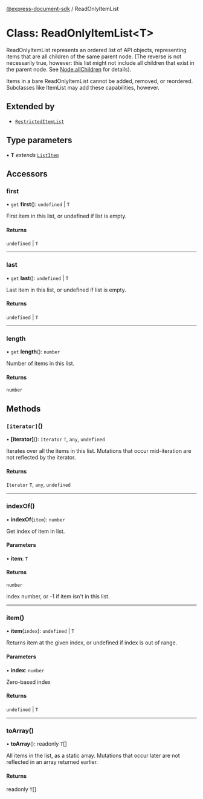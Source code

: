 [@express-document-sdk](../overview.md) / ReadOnlyItemList

# Class: ReadOnlyItemList<T\>

ReadOnlyItemList represents an ordered list of API objects, representing items that are all children of the
same parent node. (The reverse is not necessarily true, however: this list might not include all
children that exist in the parent node. See [Node.allChildren](node.md#allchildren) for details).

Items in a bare ReadOnlyItemList cannot be added, removed, or reordered. Subclasses like ItemList may add these capabilities, however.

## Extended by

-   [`RestrictedItemList`](restricted-item-list.md)

## Type parameters

• **T** _extends_ [`ListItem`](../interfaces/list-item.md)

## Accessors

### first

• `get` **first**(): `undefined` \| `T`

First item in this list, or undefined if list is empty.

#### Returns

`undefined` \| `T`

<hr />

### last

• `get` **last**(): `undefined` \| `T`

Last item in this list, or undefined if list is empty.

#### Returns

`undefined` \| `T`

<hr />

### length

• `get` **length**(): `number`

Number of items in this list.

#### Returns

`number`

## Methods

### `[iterator]`()

• **\[iterator\]**(): `Iterator` `T`, `any`, `undefined`

Iterates over all the items in this list. Mutations that occur mid-iteration are not reflected by the iterator.

#### Returns

`Iterator` `T`, `any`, `undefined` 

<hr />

### indexOf()

• **indexOf**(`item`): `number`

Get index of item in list.

#### Parameters

• **item**: `T`

#### Returns

`number`

index number, or -1 if item isn't in this list.

<hr />

### item()

• **item**(`index`): `undefined` \| `T`

Returns item at the given index, or undefined if index is out of range.

#### Parameters

• **index**: `number`

Zero-based index

#### Returns

`undefined` \| `T`

<hr />

### toArray()

• **toArray**(): readonly `T`[]

All items in the list, as a static array. Mutations that occur later are not reflected in an array returned earlier.

#### Returns

readonly `T`[]

